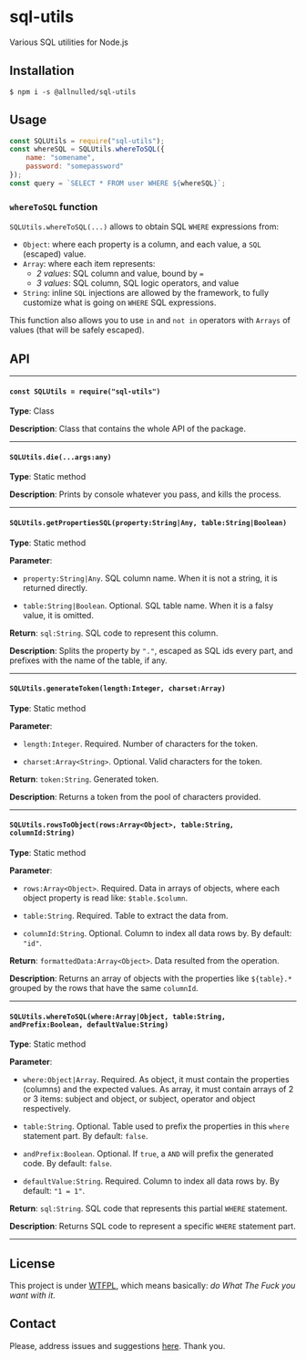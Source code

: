 # sql-utils

Various SQL utilities for Node.js

## Installation

`$ npm i -s @allnulled/sql-utils`

## Usage

```js
const SQLUtils = require("sql-utils");
const whereSQL = SQLUtils.whereToSQL({
	name: "somename",
	password: "somepassword"
});
const query = `SELECT * FROM user WHERE ${whereSQL}`;
```

### `whereToSQL` function

`SQLUtils.whereToSQL(...)` allows to obtain SQL `WHERE` expressions from:

   - `Object`: where each property is a column, and each value, a `SQL` (escaped) value.
   - `Array`: where each item represents:
       - *2 values*: SQL column and value, bound by `=`
       - *3 values*: SQL column, SQL logic operators, and value
   - `String`: inline `SQL` injections are allowed by the framework, to fully customize what is going on `WHERE` SQL expressions.

This function also allows you to use `in` and `not in` operators with `Arrays` of values (that will be safely escaped).

## API

------



#### `const SQLUtils = require("sql-utils")`



**Type**:  Class


**Description**:  Class that contains the whole API of the package.




----

#### `SQLUtils.die(...args:any)`



**Type**:  Static method


**Description**:  Prints by console whatever you pass, and kills the process.




----

#### `SQLUtils.getPropertiesSQL(property:String|Any, table:String|Boolean)`



**Type**:  Static method


**Parameter**: 


  - `property:String|Any`. SQL column name. When it is not a string, it is returned directly.


  - `table:String|Boolean`. Optional. SQL table name. When it is a falsy value, it is omitted.


**Return**:  `sql:String`. SQL code to represent this column.


**Description**:  Splits the property by `"."`, escaped as SQL ids every part, and prefixes with the name of the table, if any.




----

#### `SQLUtils.generateToken(length:Integer, charset:Array)`



**Type**:  Static method


**Parameter**: 


  - `length:Integer`. Required. Number of characters for the token.


  - `charset:Array<String>`. Optional. Valid characters for the token.


**Return**:  `token:String`. Generated token.


**Description**:  Returns a token from the pool of characters provided.




----

#### `SQLUtils.rowsToObject(rows:Array<Object>, table:String, columnId:String)`



**Type**:  Static method


**Parameter**: 


  - `rows:Array<Object>`. Required. Data in arrays of objects, where each object property is read like: `$table.$column`.


  - `table:String`. Required. Table to extract the data from.


  - `columnId:String`. Optional. Column to index all data rows by. By default: `"id"`.


**Return**:  `formattedData:Array<Object>`. Data resulted from the operation.


**Description**:  Returns an array of objects with the properties like `${table}.*` grouped by the rows that have the same `columnId`.




----

#### `SQLUtils.whereToSQL(where:Array|Object, table:String, andPrefix:Boolean, defaultValue:String)`



**Type**:  Static method


**Parameter**: 


  - `where:Object|Array`. Required. As object, it must contain the properties (columns) and the expected values. As array, it must contain arrays of 2 or 3 items: subject and object, or subject, operator and object respectively.


  - `table:String`. Optional. Table used to prefix the properties in this `where` statement part. By default: `false`.


  - `andPrefix:Boolean`. Optional. If `true`, a ` AND ` will prefix the generated code. By default: `false`.


  - `defaultValue:String`. Required. Column to index all data rows by. By default: `"1 = 1"`.


**Return**:  `sql:String`. SQL code that represents this partial `WHERE` statement.


**Description**:  Returns SQL code to represent a specific `WHERE` statement part.





------

## License

This project is under [WTFPL](https://es.wikipedia.org/wiki/WTFPL), which means basically: *do What The Fuck you want with it*.

## Contact

Please, address issues and suggestions [here](https://github.com/allnulled/sql-utils/issues). Thank you.

